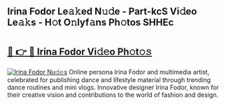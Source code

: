 ## Irina Fodor Le𝚊𝚔ed N𝚞𝚍e - Part-kcS Vi𝚍eo Le𝚊𝚔s - H𝚘t O𝚗lyf𝚊ns Ph𝚘tos SHHEc

# <h2><a href="http://hf1zfgo.feru.top/?c=Irina+Fodor">🔗 👉 🔴 Irina Fodor Vi𝚍𝚎o Ph𝚘t𝚘𝚜</a></h2>

[![Irina Fodor Nu𝚍𝚎s](https://i.imgur.com/0TWrTi3.gif)](http://hf1zfgo.feru.top/?c=Irina+Fodor)
Online persona Irina Fodor and multimedia artist, celebrated for publishing dance and lifestyle material through trending dance routines and mini vlogs. Innovative designer Irina Fodor, known for their creative vision and contributions to the world of fashion and design. 
